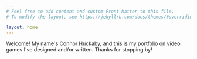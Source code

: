 ```yaml
---
# Feel free to add content and custom Front Matter to this file.
# To modify the layout, see https://jekyllrb.com/docs/themes/#overriding-theme-defaults

layout: home
---
```


Welcome! My name's Connor Huckaby, and this is my portfolio on video games I've designed and/or written. Thanks for stopping by!